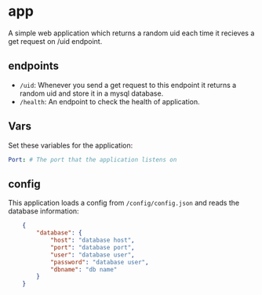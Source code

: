 # app  
A simple web application which returns a random uid each time it recieves a get request on /uid endpoint.  

## endpoints  
- `/uid`: Whenever you send a get request to this endpoint it returns a random uid and store it in a mysql database.  
- `/health`: An endpoint to check the health of application.  

## Vars  
Set these variables for the application:  

```yaml
Port: # The port that the application listens on
```
## config  

This application loads a config from `/config/config.json` and reads the database information:

```json
    {
        "database": {
            "host": "database host",
            "port": "database port",
            "user": "database user",
            "password": "database user",
            "dbname": "db name"
        }
    }
```
